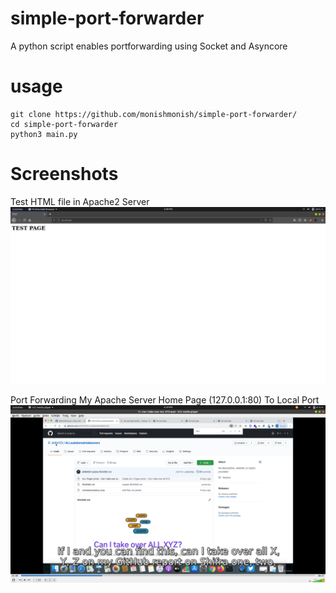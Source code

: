 # simple-port-forwarder

A python script enables portforwarding using Socket and Asyncore

# usage
```
git clone https://github.com/monishmonish/simple-port-forwarder/
cd simple-port-forwarder
python3 main.py
```

# Screenshots

Test HTML file in Apache2 Server
![Screenshot](https://raw.githubusercontent.com/monishmonish/simple-port-forwarder/main/Screenshot%20ApacheServer.png)

Port Forwarding My Apache Server Home Page (127.0.0.1:80) To Local Port
![Screenshot](https://raw.githubusercontent.com/monishmonish/simple-port-forwarder/main/Screenshot%20PortForwarder.png)

